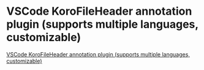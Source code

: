 # VSCode KoroFileHeader annotation plugin (supports multiple languages, customizable)
[VSCode KoroFileHeader annotation plugin (supports multiple languages, customizable)](https://aiwithcloud.com/2022/09/16/vscode_korofileheader_annotation_plugin_supports_multiple_languages_customizable/)